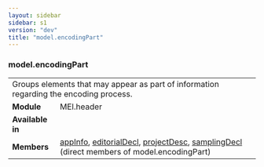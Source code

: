 ```yaml
---
layout: sidebar
sidebar: s1
version: "dev"
title: "model.encodingPart"
---
```

<div class="classSpec model">
   <h3 id="model.encodingPart">model.encodingPart</h3>
   <table class="wovenodd">
      <tr>
         <td colspan="2" class="wovenodd-col2">Groups elements that may appear as part of information regarding the encoding
            process.
         </td>
      </tr>
      <tr>
         <td class="wovenodd-col1"><strong>Module</strong></td>
         <td class="wovenodd-col2">MEI.header</td>
      </tr>
      <tr>
         <td class="wovenodd-col1"><strong>Available in</strong></td>
         <td class="wovenodd-col2">
            <div class="parent"></div>
         </td>
      </tr>
      <tr>
         <td class="wovenodd-col1"><strong>Members</strong></td>
         <td class="wovenodd-col2">
            <div class="parent">
               <div><a class="link_odd_elementSpec" href="{{ site.baseurl }}/{{ page.version }}/elements/appinfo.html">appInfo</a>, <a class="link_odd_elementSpec" href="{{ site.baseurl }}/{{ page.version }}/elements/editorialdecl.html">editorialDecl</a>, <a class="link_odd_elementSpec" href="{{ site.baseurl }}/{{ page.version }}/elements/projectdesc.html">projectDesc</a>, <a class="link_odd_elementSpec" href="{{ site.baseurl }}/{{ page.version }}/elements/samplingdecl.html">samplingDecl</a> (direct members of model.encodingPart)
               </div>
            </div>
         </td>
      </tr>
   </table>
</div>